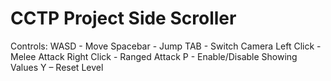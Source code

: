 # CCTP Project Side Scroller


Controls:
WASD - Move
Spacebar - Jump
TAB - Switch Camera
Left Click - Melee Attack
Right Click - Ranged Attack
P - Enable/Disable Showing Values
Y – Reset Level